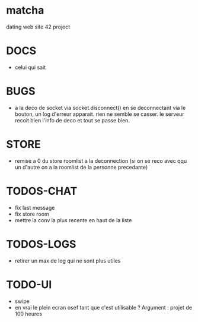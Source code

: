 # matcha
dating web site 42 project 

# DOCS

- celui qui sait

# BUGS

- a la deco de socket via socket.disconnect() en se deconnectant via le bouton, un log d'erreur apparait. rien ne semble se casser. le serveur recoit bien l'info de deco et tout se passe bien.

# STORE

- remise a 0 du store roomlist a la deconnection (si on se reco avec qqu un d'autre on a la roomlist de la personne precedante)

# TODOS-CHAT

- fix last message
- fix store room
- mettre la conv la plus recente en haut de la liste


# TODOS-LOGS

- retirer un max de log qui ne sont plus utiles

# TODO-UI

- swipe
- en vrai le plein ecran osef tant que c'est utilisable ? Argument : projet de 100 heures

